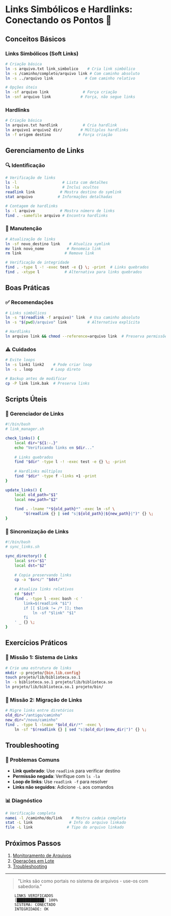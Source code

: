 # Links Simbólicos e Hardlinks: Conectando os Pontos 🔗

## Conceitos Básicos

### Links Simbólicos (Soft Links)
```bash
# Criação básica
ln -s arquivo.txt link_simbolico    # Cria link simbólico
ln -s /caminho/completo/arquivo link # Com caminho absoluto
ln -s ../arquivo link              # Com caminho relativo

# Opções úteis
ln -sf arquivo link               # Força criação
ln -snf arquivo link             # Força, não segue links
```

### Hardlinks
```bash
# Criação básica
ln arquivo.txt hardlink           # Cria hardlink
ln arquivo1 arquivo2 dir/        # Múltiplos hardlinks
ln -f origem destino            # Força criação
```

## Gerenciamento de Links

### 🔍 Identificação
```bash
# Verificação de links
ls -l                    # Lista com detalhes
ls -la                   # Inclui ocultos
readlink link           # Mostra destino do symlink
stat arquivo           # Informações detalhadas

# Contagem de hardlinks
ls -l arquivo           # Mostra número de links
find . -samefile arquivo # Encontra hardlinks
```

### 🔧 Manutenção
```bash
# Atualização de links
ln -sf novo_destino link    # Atualiza symlink
mv link novo_nome          # Renomeia link
rm link                   # Remove link

# Verificação de integridade
find . -type l -! -exec test -e {} \; -print  # Links quebrados
find . -xtype l           # Alternativa para links quebrados
```

## Boas Práticas

### ✅ Recomendações
```bash
# Links simbólicos
ln -s "$(readlink -f arquivo)" link  # Usa caminho absoluto
ln -s "$(pwd)/arquivo" link         # Alternativa explícita

# Hardlinks
ln arquivo link && chmod --reference=arquivo link  # Preserva permissões
```

### ⚠️ Cuidados
```bash
# Evite loops
ln -s link1 link2    # Pode criar loop
ln -s . loop        # Loop direto

# Backup antes de modificar
cp -P link link.bak  # Preserva links
```

## Scripts Úteis

### 🤖 Gerenciador de Links
```bash
#!/bin/bash
# link_manager.sh

check_links() {
    local dir="${1:-.}"
    echo "Verificando links em $dir..."
    
    # Links quebrados
    find "$dir" -type l -! -exec test -e {} \; -print
    
    # Hardlinks múltiplos
    find "$dir" -type f -links +1 -print
}

update_links() {
    local old_path="$1"
    local new_path="$2"
    
    find . -lname "*${old_path}*" -exec ln -sf \
        "$(readlink {} | sed "s|${old_path}|${new_path}|")" {} \;
}
```

### 🔄 Sincronização de Links
```bash
#!/bin/bash
# sync_links.sh

sync_directory() {
    local src="$1"
    local dst="$2"
    
    # Copia preservando links
    cp -a "$src/" "$dst/"
    
    # Atualiza links relativos
    cd "$dst"
    find . -type l -exec bash -c '
        link=$(readlink "$1")
        if [[ $link != /* ]]; then
            ln -sf "$link" "$1"
        fi
    ' _ {} \;
}
```

## Exercícios Práticos

### 🎯 Missão 1: Sistema de Links
```bash
# Crie uma estrutura de links
mkdir -p projeto/{bin,lib,config}
touch projeto/lib/biblioteca.so.1
ln -s biblioteca.so.1 projeto/lib/biblioteca.so
ln projeto/lib/biblioteca.so.1 projeto/bin/
```

### 🎯 Missão 2: Migração de Links
```bash
# Migre links entre diretórios
old_dir="/antigo/caminho"
new_dir="/novo/caminho"
find . -type l -lname "$old_dir/*" -exec \
    ln -sf "$(readlink {} | sed "s|$old_dir|$new_dir|")" {} \;
```

## Troubleshooting

### 🔧 Problemas Comuns
- **Link quebrado**: Use `readlink` para verificar destino
- **Permissão negada**: Verifique com `ls -la`
- **Loop de links**: Use `readlink -f` para resolver
- **Links não seguidos**: Adicione `-L` aos comandos

### 📊 Diagnóstico
```bash
# Verificação completa
namei -l /caminho/do/link    # Mostra cadeia completa
stat -L link                # Info do arquivo linkado
file -L link               # Tipo do arquivo linkado
```

## Próximos Passos

1. [Monitoramento de Arquivos](file-monitoring.md)
2. [Operações em Lote](batch-operations.md)
3. [Troubleshooting](file-ops-troubleshooting.md)

---

> "Links são como portais no sistema de arquivos - use-os com sabedoria."

```ascii
    LINKS VERIFICADOS
    [████████████] 100%
    SISTEMA: CONECTADO
    INTEGRIDADE: OK
```